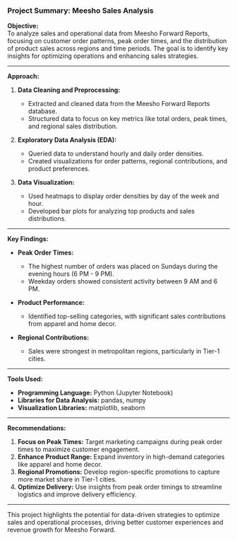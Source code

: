 ### Project Summary: Meesho Sales Analysis

**Objective:**  
To analyze sales and operational data from Meesho Forward Reports, focusing on customer order patterns, peak order times, and the distribution of product sales across regions and time periods. The goal is to identify key insights for optimizing operations and enhancing sales strategies.

---

**Approach:**  
1. **Data Cleaning and Preprocessing:**  
   - Extracted and cleaned data from the Meesho Forward Reports database.  
   - Structured data to focus on key metrics like total orders, peak times, and regional sales distribution.

2. **Exploratory Data Analysis (EDA):**  
   - Queried data to understand hourly and daily order densities.  
   - Created visualizations for order patterns, regional contributions, and product preferences.

3. **Data Visualization:**  
   - Used heatmaps to display order densities by day of the week and hour.  
   - Developed bar plots for analyzing top products and sales distributions.

---

**Key Findings:**  
- **Peak Order Times:**  
  - The highest number of orders was placed on Sundays during the evening hours (6 PM - 9 PM).  
  - Weekday orders showed consistent activity between 9 AM and 6 PM.  

- **Product Performance:**  
  - Identified top-selling categories, with significant sales contributions from apparel and home decor.  

- **Regional Contributions:**  
  - Sales were strongest in metropolitan regions, particularly in Tier-1 cities.  

---

**Tools Used:**  
- **Programming Language:** Python (Jupyter Notebook)  
- **Libraries for Data Analysis:** pandas, numpy  
- **Visualization Libraries:** matplotlib, seaborn  

---

**Recommendations:**  
1. **Focus on Peak Times:** Target marketing campaigns during peak order times to maximize customer engagement.  
2. **Enhance Product Range:** Expand inventory in high-demand categories like apparel and home decor.  
3. **Regional Promotions:** Develop region-specific promotions to capture more market share in Tier-1 cities.  
4. **Optimize Delivery:** Use insights from peak order timings to streamline logistics and improve delivery efficiency.

---

This project highlights the potential for data-driven strategies to optimize sales and operational processes, driving better customer experiences and revenue growth for Meesho Forward.
